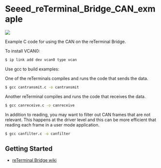 # Seeed_reTerminal_Bridge_CAN_exmaple

![](https://files.seeedstudio.com/wiki/reTerminal_Bridge/reTerminal_bridge.jpg)

Example C code for using the CAN on the reTerminal Bridge.

To install VCAN0:

```sh
$ ip link add dev vcan0 type vcan
```

Use gcc to build examples:

One of the reTerminals compiles and runs the code that sends the data.
```sh
$ gcc cantransmit.c -o cantransmit
```

Another reTerminal compiles and runs the code that receives the data.
```sh
$ gcc canreceive.c -o canreceive
```

In addition to reading, you may want to filter out CAN frames that are not relevant. This happens at the driver level and this can be more efficient that reading each frame in a user mode application.

```sh
$ gcc canfilter.c -o canfilter
```

## Getting Started

- [reTerminal Bridge wiki]()

